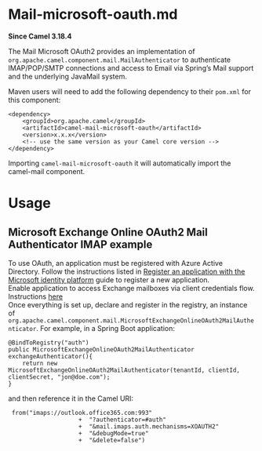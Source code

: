 # Mail-microsoft-oauth.md

**Since Camel 3.18.4**

The Mail Microsoft OAuth2 provides an implementation of
`org.apache.camel.component.mail.MailAuthenticator` to authenticate
IMAP/POP/SMTP connections and access to Email via Spring’s Mail support
and the underlying JavaMail system.

Maven users will need to add the following dependency to their `pom.xml`
for this component:

    <dependency>
        <groupId>org.apache.camel</groupId>
        <artifactId>camel-mail-microsoft-oauth</artifactId>
        <version>x.x.x</version>
        <!-- use the same version as your Camel core version -->
    </dependency>

Importing `camel-mail-microsoft-oauth` it will automatically import the
camel-mail component.

# Usage

## Microsoft Exchange Online OAuth2 Mail Authenticator IMAP example

To use OAuth, an application must be registered with Azure Active
Directory. Follow the instructions listed in [Register an application
with the Microsoft identity
platform](https://learn.microsoft.com/en-us/azure/active-directory/develop/quickstart-register-app)
guide to register a new application.  
Enable application to access Exchange mailboxes via client credentials
flow. Instructions
[here](https://learn.microsoft.com/en-us/exchange/client-developer/legacy-protocols/how-to-authenticate-an-imap-pop-smtp-application-by-using-oauth)  
Once everything is set up, declare and register in the registry, an
instance of
`org.apache.camel.component.mail.MicrosoftExchangeOnlineOAuth2MailAuthenticator`.
For example, in a Spring Boot application:

    @BindToRegistry("auth")
    public MicrosoftExchangeOnlineOAuth2MailAuthenticator exchangeAuthenticator(){
        return new MicrosoftExchangeOnlineOAuth2MailAuthenticator(tenantId, clientId, clientSecret, "jon@doe.com");
    }

and then reference it in the Camel URI:

     from("imaps://outlook.office365.com:993"
                        +  "?authenticator=#auth"
                        +  "&mail.imaps.auth.mechanisms=XOAUTH2"
                        +  "&debugMode=true"
                        +  "&delete=false")
